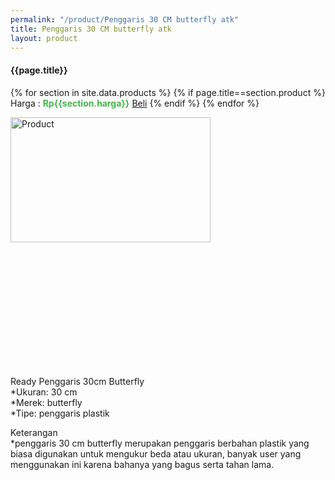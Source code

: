 ```yaml
---
permalink: "/product/Penggaris 30 CM butterfly atk"
title: Penggaris 30 CM butterfly atk
layout: product
---
```


#### {{page.title}}

{% for section in site.data.products %}
	{% if page.title==section.product %}
Harga : <span style="color:#42b549">**Rp{{section.harga}}**</span>  <a class="btn btn-success" href="http://api.whatsapp.com/send?phone={{site.whatsapp}}&text=kak saya mau beli {{page.title}} 1 buah %0A harga%3A {{section.harga}} bayarnya di kampus ia kak %3A)" style="width:100px;">Beli</a>
	{% endif %}
{% endfor %}

<image src="{{site.baseurl}}/img/Penggaris 30 CM butterfly atk.jpg" alt="Product" width="80%" height="50%" style="max-width:400px;max-height:400px"/>

Ready Penggaris 30cm Butterfly  
*Ukuran: 30 cm  
*Merek: butterfly  
*Tipe: penggaris plastik  
  
Keterangan  
*penggaris 30 cm butterfly merupakan penggaris berbahan plastik yang biasa digunakan untuk mengukur beda atau ukuran, banyak user yang menggunakan ini karena bahanya yang bagus serta tahan lama.